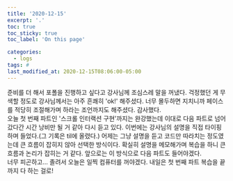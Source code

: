 ```yaml
---
title: '2020-12-15'
excerpt: '.'
toc: true
toc_sticky: true
toc_label: 'On this page'

categories:
  - logs
tags: #
last_modified_at: 2020-12-15T08:06:00-05:00
---
```


준비를 더 해서 포폴을 진행하고 싶다고 강사님께 조심스레 말을 꺼냈다. 걱정했던 게 무색할 정도로 강사님께서는 아주 흔쾌히 'ok!' 해주셨다. 너무 몰두하면 지치니까 페이스를 적당히 조절해가며 하라는 조언까지도 해주셨다. 감사했다.
<br />
오늘 첫 번째 파트인 '스크롤 인터랙션 구현'까지는 완강했는데 이대로 다음 파트로 넘어갔다간 시간 낭비만 될 거 같아 다시 듣고 있다. 이번에는 강사님의 설명을 직접 타이핑 하며 들었다.(그 기록은 til에 올렸다.) 어제는 그냥 설명을 듣고 코드만 따라치는 정도였는데 큰 흐름이 잡히지 않아 선택한 방식이다. 확실히 설명을 메모해가며 복습을 하니 큰 흐름과 논리가 잡히는 거 같다. 앞으로는 이 방식으로 다음 파트도 들어야겠다.
<br />
너무 피곤하고... 졸려서 오늘은 일찍 컴퓨터를 꺼야겠다. 내일은 첫 번째 파트 복습을 끝까지 다 하는 걸로!

